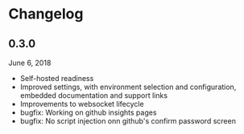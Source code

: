 # Changelog

## 0.3.0

June 6, 2018

- Self-hosted readiness
- Improved settings, with environment selection and configuration, embedded documentation and support links
- Improvements to websocket lifecycle
- bugfix: Working on github insights pages
- bugfix: No script injection onn github's confirm password screen
